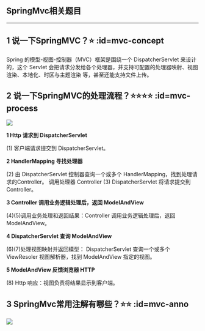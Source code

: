 ## SpringMvc相关题目
---
## 1 说一下SpringMVC？⭐ :id=mvc-concept
Spring 的模型-视图-控制器（MVC）框架是围绕一个 DispatcherServlet 来设计的，这个 Servlet
会把请求分发给各个处理器，并支持可配置的处理器映射、视图渲染、本地化、时区与主题渲染
等，甚至还能支持文件上传。

## 2 说一下SpringMVC的处理流程？⭐⭐⭐⭐ :id=mvc-process
![](../imgs/mvc_1.jpg)

**1 Http 请求到 DispatcherServlet**

(1) 客户端请求提交到 DispatcherServlet。

**2 HandlerMapping 寻找处理器**

(2) 由 DispatcherServlet 控制器查询一个或多个 HandlerMapping，找到处理请求的Controller。
调用处理器 Controller
(3) DispatcherServlet 将请求提交到 Controller。

**3 Controller 调用业务逻辑处理后，返回 ModelAndView**

(4)(5)调用业务处理和返回结果：Controller 调用业务逻辑处理后，返回 ModelAndView。

**4 DispatcherServlet 查询 ModelAndView**

(6)(7)处理视图映射并返回模型： DispatcherServlet 查询一个或多个 ViewResoler 视图解析器，找到 ModelAndView 指定的视图。

**5 ModelAndView 反馈浏览器 HTTP**

(8) Http 响应：视图负责将结果显示到客户端。

## 3 SpringMvc常用注解有哪些？⭐⭐ :id=mvc-anno
![](../imgs/mvc_2.jpg)